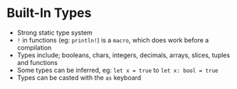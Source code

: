 # Built-In Types

- Strong static type system
- `!` in functions (eg: `println!`) is a `macro`, which does work before a compilation
- Types include; booleans, chars, integers, decimals, arrays, slices, tuples and functions
- Some types can be inferred, eg: `let x = true` to `let x: bool = true`
- Types can be casted with the `as` keyboard

